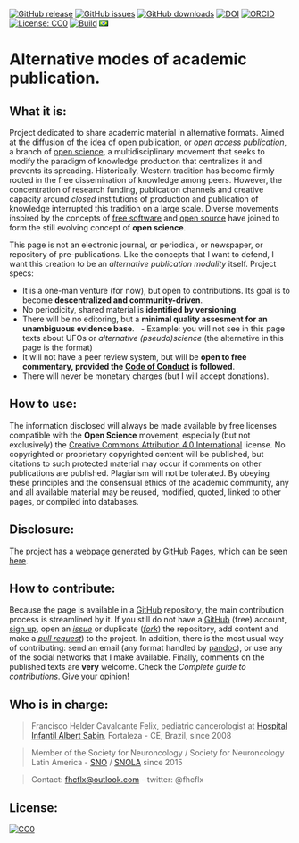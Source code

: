 [![GitHub release](https://img.shields.io/github/release/fhcflx/alt-pub.svg)](https://github.com/fhcflx/alt-pub/releases)
[![GitHub issues](https://img.shields.io/github/issues/fhcflx/alt-pub.svg)](https://github.com/fhcflx/alt-pub/issues)
[![GitHub downloads](https://img.shields.io/github/downloads/fhcflx/alt-pub/total.svg)](https://github.com/fhcflx/alt-pub/releases)
[![DOI](https://zenodo.org/badge/doi/10.5281/zenodo.594582.svg)](http://dx.doi.org/10.5281/zenodo.594582)
[![ORCID](https://img.shields.io/badge/ORCID-0000--0002--8398--0993-blue.svg)](http://orcid.org/0000-0002-8398-0993)
[![License: CC0](https://img.shields.io/badge/License-CC%200-lightgrey.svg)](https://creativecommons.org/share-your-work/public-domain/cc0/)
[![Build](https://img.shields.io/travis/fhcflx/alt-pub.svg)](https://travis-ci.org/fhcflx/alt-pub)
[![port](if_br_4577.png)](README.md)

# Alternative modes of academic publication.

## What it is:

Project dedicated to share academic material in alternative formats. Aimed at the diffusion of the idea of [open publication][pubab], or _open access publication_, a branch of [open science][cia], a multidisciplinary movement that seeks to modify the paradigm of knowledge production that centralizes it and prevents its spreading. Historically, Western tradition has become firmly rooted in the free dissemination of knowledge among peers. However, the concentration of research funding, publication channels and creative capacity around _closed_ institutions of production and publication of knowledge interrupted this tradition on a large scale. Diverse movements inspired by the concepts of [free software][libre] and [open source][coda] have joined to form the still evolving concept of **open science**.

This page is not an electronic journal, or periodical, or newspaper, or repository of pre-publications. Like the concepts that I want to defend, I want this creation to be an _alternative publication modality_ itself. Project specs:

- It is a one-man venture (for now), but open to contributions. Its goal is to become **descentralized and community-driven**.
- No periodicity, shared material is **identified by versioning**.
- There will be no editoring, but a **minimal quality assesment for an unambiguous evidence base**.
  - Example: you will not see in this page texts about UFOs or _alternative (pseudo)science_ (the alternative in this page is the format)
- It will not have a peer review system, but will be **open to free commentary, provided the [Code of Conduct][conduct] is followed**.
- There will never be monetary charges (but I will accept donations).

## How to use:

The information disclosed will always be made available by free licenses compatible with the **Open Science** movement, especially (but not exclusively) the [Creative Commons Attribution 4.0 International][ccby4] license. No copyrighted or proprietary copyrighted content will be published, but citations to such protected material may occur if comments on other publications are published. Plagiarism will not be tolerated. By obeying these principles and the consensual ethics of the academic community, any and all available material may be reused, modified, quoted, linked to other pages, or compiled into databases.

## Disclosure:

The project has a webpage generated by [GitHub Pages][pages], which can be seen [here][project].

## How to contribute:

Because the page is available in a [GitHub][gh] repository, the main contribution process is streamlined by it. If you still do not have a [GitHub][gh] (free) account, [sign up][gh-i], open an [_issue_][issue] or duplicate ([_fork_][fork]) the repository, add content and make a [_pull request_][pull]) to the project. In addition, there is the most usual way of contributing: send an email (any format handled by [pandoc][pandoc]), or use any of the social networks that I make available. Finally, comments on the published texts are **very** welcome. Check the _Complete guide to contributions_. Give your opinion!

## Who is in charge:

> Francisco Helder Cavalcante Felix,
> pediatric cancerologist
> at [Hospital Infantil Albert Sabin][hias], Fortaleza - CE, Brazil, since 2008

> Member of the Society for Neuroncology / Society for Neuroncology Latin America - [SNO][sno] / [SNOLA][snola] since 2015

> Contact: fhcflx@outlook.com - twitter: @fhcflx

## License:

<p xmlns:dct="http://purl.org/dc/terms/">
  <a rel="license"
     href="http://creativecommons.org/publicdomain/zero/1.0/">
    <img src="http://i.creativecommons.org/p/zero/1.0/88x31.png" style="border-style: none;" alt="CC0" />
  </a>
  <br />

  [pubab]: https://pt.wikiversity.org/wiki/Manual_para_publicação_aberta_de_pesquisas
  [cia]: https://pt.wikipedia.org/wiki/Ciência_aberta
  [libre]: https://pt.wikipedia.org/wiki/Software_livre
  [coda]: https://pt.wikipedia.org/wiki/Código_aberto
  [conduct]: url
  [pages]:https://pages.github.com
  [ccby4]:https://creativecommons.org/licenses/by/4.0/deed.pt_BR
  [project]:https://fhcflx.github.io/alt-pub
  [gh]:https://github.com
  [gh-i]:https://github.com/join?source=header-home
  [issue]:https://github.com/fhcflx/cpc-neuro/issues/new
  [fork]:https://help.github.com/articles/fork-a-repo/
  [pull]:https://github.com/fhcflx/cpc-neuro/compare
  [hias]:https://hias.ce.gov.br
  [sbp]:https://www.sbp.com.br
  [sobope]:https://www.sobope.org.br
  [sno]:https://soc-neuro-onc.org
  [snola]:https://snola.org
  [pandoc]: https://pandoc.org
